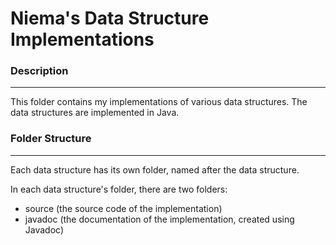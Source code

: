 # Niema's Data Structure Implementations #

### Description
---
This folder contains my implementations of various data structures. The data structures are implemented in Java.

### Folder Structure
---
Each data structure has its own folder, named after the data structure.

In each data structure's folder, there are two folders:
* source (the source code of the implementation)
* javadoc (the documentation of the implementation, created using Javadoc)